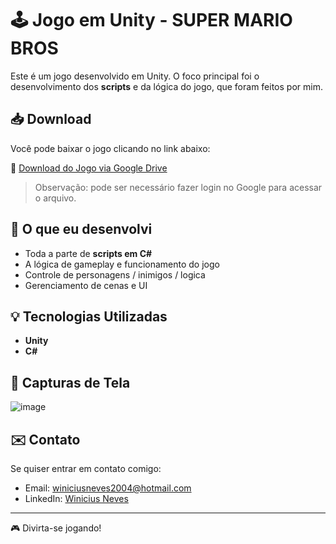 # 🕹️ Jogo em Unity - SUPER MARIO BROS

Este é um jogo desenvolvido em Unity. O foco principal foi o desenvolvimento dos **scripts** e da lógica do jogo, que foram feitos por mim.

## 📥 Download

Você pode baixar o jogo clicando no link abaixo:

🔗 [Download do Jogo via Google Drive](https://drive.google.com/file/d/1QFdRUFgLy_kIDRs0MtyUYZzFepl43qho/view?usp=sharing)

> Observação: pode ser necessário fazer login no Google para acessar o arquivo.

## 🧠 O que eu desenvolvi

- Toda a parte de **scripts em C#**
- A lógica de gameplay e funcionamento do jogo
- Controle de personagens / inimigos / logica
- Gerenciamento de cenas e UI 

## 💡 Tecnologias Utilizadas

- **Unity** 
- **C#**

## 📸 Capturas de Tela 

![image](https://github.com/user-attachments/assets/bb49d452-d135-4a19-9e4b-40a75bb211b9)

## ✉️ Contato

Se quiser entrar em contato comigo:

- Email: winiciusneves2004@hotmail.com
- LinkedIn: [Winicius Neves](https://www.linkedin.com/in/winicius-neves-4b9257268/)

---

🎮 Divirta-se jogando!
